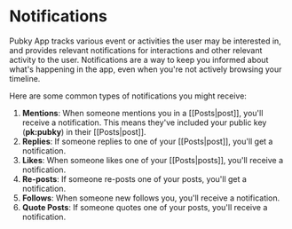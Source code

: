 # Notifications

Pubky App tracks various event or activities the user may be interested in, and provides relevant notifications for interactions and other relevant activity to the user. Notifications are a way to keep you informed about what's happening in the app, even when you're not actively browsing your timeline.

Here are some common types of notifications you might receive:

1. **Mentions**: When someone mentions you in a [[Posts|post]], you'll receive a notification. This means they've included your public key (__pk:pubky__) in their [[Posts|post]].
2. **Replies**: If someone replies to one of your [[Posts|post]], you'll get a notification.
3. **Likes**: When someone likes one of your [[Posts|posts]], you'll receive a notification.
4. **Re-posts**: If someone re-posts one of your posts, you'll get a notification.
5. **Follows**: When someone new follows you, you'll receive a notification.
6. **Quote Posts**: If someone quotes one of your posts, you'll receive a notification.